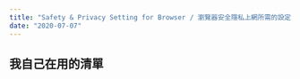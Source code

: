 ```yaml
---
title: "Safety & Privacy Setting for Browser / 瀏覽器安全隱私上網所需的設定"
date: "2020-07-07"
---
```


## 我自己在用的清單

